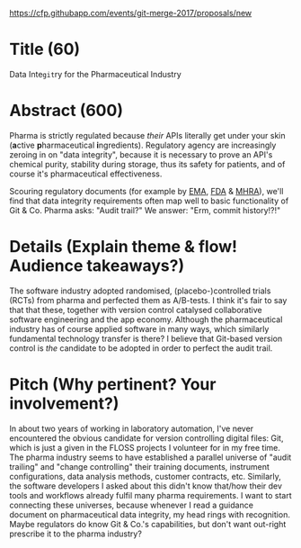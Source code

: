 https://cfp.githubapp.com/events/git-merge-2017/proposals/new

# Title (60)

Data Inte`git`ry for the Pharmaceutical Industry

# Abstract (600)

Pharma is strictly regulated because _their_ APIs literally get under your skin (**a**ctive **p**harmaceutical **i**ngredients). Regulatory agency are increasingly zeroing in on "data integrity", because it is necessary to prove an API's chemical purity, stability during storage, thus its safety for patients, and of course it's pharmaceutical effectiveness.

Scouring regulatory documents (for example by [EMA](http://www.ema.europa.eu/ema/index.jsp?curl=pages/regulation/q_and_a/q_and_a_detail_000027.jsp#section16), [FDA](https://www.regulations.gov/document?D=FDA-2016-D-1113-0002) & [MHRA](https://www.gov.uk/government/publications/good-manufacturing-practice-data-integrity-definitions)), we'll find that data integrity requirements often map well to basic functionality of Git & Co. Pharma asks: "Audit trail?" We answer: "Erm, commit history!?!"

# Details (Explain theme & flow! Audience takeaways?)

The software industry adopted randomised, (placebo-)controlled trials (RCTs) from pharma and perfected them as A/B-tests. I think it's fair to say that  that these, together with version control catalysed collaborative software engineering and the app economy. Although the pharmaceutical industry has of course applied software in many ways, which similarly fundamental technology transfer is there? I believe that Git-based version control is _the_ candidate to be adopted in order to perfect the audit trail. 

# Pitch (Why pertinent? Your involvement?)

In about two years of working in laboratory automation, I've never encountered the obvious candidate for version controlling digital files: Git, which is just a given in the FLOSS projects I volunteer for in my free time. The pharma industry seems to have established a parallel universe of "audit trailing" and "change controlling" their training documents, instrument configurations, data analysis methods, customer contracts, etc. Similarly, the software developers I asked about this didn't know that/how their dev tools and workflows already fulfil many pharma requirements. I want to start connecting these universes,  because whenever I read a guidance document on pharmaceutical data integrity, my head rings with recognition. Maybe regulators do know Git & Co.'s capabilities, but don't want out-right prescribe it to the pharma industry?
